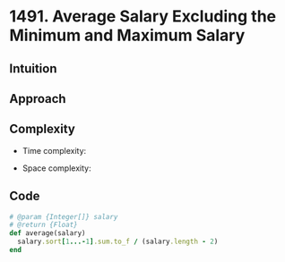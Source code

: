 # 1491. Average Salary Excluding the Minimum and Maximum Salary

## Intuition

## Approach
<!-- Describe your approach to solving the problem. -->

## Complexity

- Time complexity:
<!-- Add your time complexity here, e.g. $$O(n)$$ -->

- Space complexity:
<!-- Add your space complexity here, e.g. $$O(n)$$ -->

## Code

```ruby
# @param {Integer[]} salary
# @return {Float}
def average(salary)
  salary.sort[1...-1].sum.to_f / (salary.length - 2)
end
```
